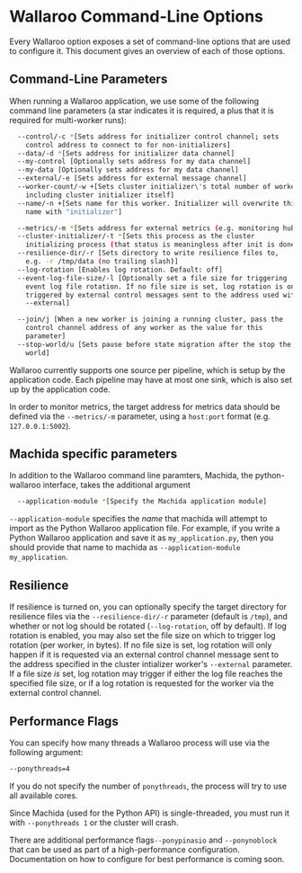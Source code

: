 # Wallaroo Command-Line Options

Every Wallaroo option exposes a set of command-line options that are used to configure it. This document gives an overview of each of those options.

## Command-Line Parameters

When running a Wallaroo application, we use some of the following command line parameters (a star indicates it is required, a plus that it is required for multi-worker runs):

```bash
  --control/-c *[Sets address for initializer control channel; sets
    control address to connect to for non-initializers]
  --data/-d *[Sets address for initializer data channel]
  --my-control [Optionally sets address for my data channel]
  --my-data [Optionally sets address for my data channel]
  --external/-e [Sets address for external message channel]
  --worker-count/-w +[Sets cluster initializer\'s total number of workers,
    including cluster initializer itself]
  --name/-n +[Sets name for this worker. Initializer will overwrite this 
    name with "initializer"]

  --metrics/-m *[Sets address for external metrics (e.g. monitoring hub)]
  --cluster-initializer/-t *[Sets this process as the cluster
    initializing process (that status is meaningless after init is done)]
  --resilience-dir/-r [Sets directory to write resilience files to,
    e.g. -r /tmp/data (no trailing slash)]
  --log-rotation [Enables log rotation. Default: off]
  --event-log-file-size/-l [Optionally set a file size for triggering
    event log file rotation. If no file size is set, log rotation is only
    triggered by external control messages sent to the address used with
    --external]

  --join/j [When a new worker is joining a running cluster, pass the
    control channel address of any worker as the value for this
    parameter]
  --stop-world/u [Sets pause before state migration after the stop the
    world]
```

Wallaroo currently supports one source per pipeline, which is setup by the application code. Each pipeline may have at most one sink, which is also set up by the application code.

In order to monitor metrics, the target address for metrics data should be defined via the `--metrics/-m` parameter, using a `host:port` format (e.g. `127.0.0.1:5002`).

## Machida specific parameters

In addition to the Wallaroo command line paramters, Machida, the python-wallaroo interface, takes the additional argument

```bash
  --application-module *[Specify the Machida application module]
```

`--application-module` specifies the _name_ that machida will attempt to import as the Python Wallaroo application file. For example, if you write a Python Wallaroo application and save it as `my_application.py`, then you should provide that name to machida as `--application-module my_application`.

## Resilience

If resilience is turned on, you can optionally specify the target directory for resilience files via the `--resilience-dir/-r` parameter (default is `/tmp`), and whether or not log should be rotated (`--log-rotation`, off by default). If log rotation is enabled, you may also set the file size on which to trigger log rotation (per worker, in bytes). If no file size is set, log rotation will only happen if it is requested via an external control channel message sent to the address specified in the cluster intializer worker's `--external` parameter. If a file size _is_ set, log rotation may trigger if either the log file reaches the specified file size, or if a log rotation is requested for the worker via the external control channel.

## Performance Flags

You can specify how many threads a Wallaroo process will use via the following
argument:

```bash
--ponythreads=4
```

If you do not specify the number of `ponythreads`, the process will try to use all available cores.

Since Machida (used for the Python API) is single-threaded, you must run it with `--ponythreads 1` or the cluster will crash.

There are additional performance flags`--ponypinasio` and `--ponynoblock` that can be used as part of a high-performance configuration. Documentation on how to configure for best performance is coming soon.
